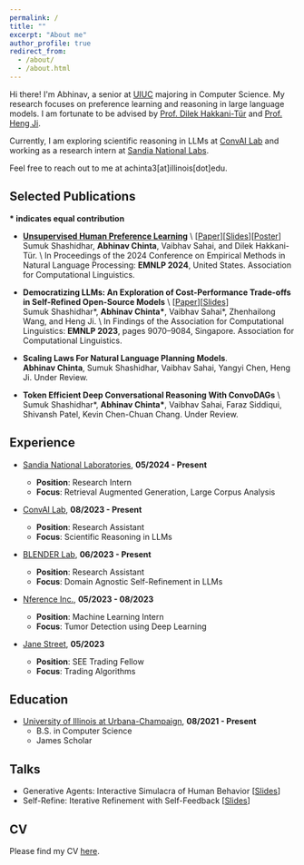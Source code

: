 ```yaml
---
permalink: /
title: ""
excerpt: "About me"
author_profile: true
redirect_from: 
  - /about/
  - /about.html
---
```


Hi there! I'm Abhinav, a senior at [UIUC](https://illinois.edu/) majoring in Computer Science. My research focuses on preference learning and reasoning in large language models. I am fortunate to be advised by [Prof. Dilek Hakkani-Tür](https://siebelschool.illinois.edu/about/people/all-faculty/dilek) and [Prof. Heng Ji](https://siebelschool.illinois.edu/about/people/faculty/hengji). 

Currently, I am exploring scientific reasoning in LLMs at [ConvAI Lab](https://uiuc-conversational-ai-lab.github.io/) and working as a research intern at [Sandia National Labs](https://www.sandia.gov/).

Feel free to reach out to me at achinta3[at]illinois[dot]edu.


Selected Publications
------
**\* indicates equal contribution**

- [**Unsupervised Human Preference Learning**](https://preference-agents.github.io/) \\
  [[Paper](https://arxiv.org/abs/2410.03731)][[Slides](#)][[Poster](files/pref_agents_poster.pdf)]  
  Sumuk Shashidhar, **Abhinav Chinta**, Vaibhav Sahai, and Dilek Hakkani-Tür. \\
  In Proceedings of the 2024 Conference on Empirical Methods in Natural Language Processing: **EMNLP 2024**, United States. Association for Computational Linguistics.

- **Democratizing LLMs: An Exploration of Cost-Performance Trade-offs in Self-Refined Open-Source Models** \\
  [[Paper](https://aclanthology.org/2023.findings-emnlp.608/)][[Slides](#)]  
  Sumuk Shashidhar\*, **Abhinav Chinta\***, Vaibhav Sahai\*, Zhenhailong Wang, and Heng Ji. \\
  In Findings of the Association for Computational Linguistics: **EMNLP 2023**, pages 9070–9084, Singapore. Association for Computational Linguistics.

- **Scaling Laws For Natural Language Planning Models**.  
  **Abhinav Chinta**, Sumuk Shashidhar, Vaibhav Sahai, Yangyi Chen, Heng Ji. Under Review.

- **Token Efficient Deep Conversational Reasoning With ConvoDAGs** \\
  Sumuk Shashidhar\*, **Abhinav Chinta\***, Vaibhav Sahai, Faraz Siddiqui, Shivansh Patel, Kevin Chen-Chuan Chang. Under Review.


Experience
------
- [Sandia National Laboratories](https://www.sandia.gov/), **05/2024 - Present**
  - **Position**: Research Intern
  - **Focus**: Retrieval Augmented Generation, Large Corpus Analysis

- [ConvAI Lab](https://uiuc-conversational-ai-lab.github.io/), **08/2023 - Present**
  - **Position**: Research Assistant
  - **Focus**: Scientific Reasoning in LLMs

- [BLENDER Lab](https://blender.cs.illinois.edu/), **06/2023 - Present**
  - **Position**: Research Assistant
  - **Focus**: Domain Agnostic Self-Refinement in LLMs

- [Nference Inc.](https://www.nference.com/), **05/2023 - 08/2023**
  - **Position**: Machine Learning Intern
  - **Focus**: Tumor Detection using Deep Learning

- [Jane Street](https://www.janestreet.com/), **05/2023**
  - **Position**: SEE Trading Fellow
  - **Focus**: Trading Algorithms

Education
------
- [University of Illinois at Urbana-Champaign](https://illinois.edu/), **08/2021 - Present**
  - B.S. in Computer Science
  - James Scholar

Talks
------
- Generative Agents: Interactive Simulacra of Human Behavior [[Slides](files/generative_agents_talk.pdf)]
- Self-Refine: Iterative Refinement with Self-Feedback [[Slides](files/self-refine_talk.pdf)]

CV
------
Please find my CV [here](files/Abhinav_chinta_2024.pdf).

